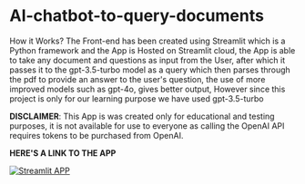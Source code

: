 # AI-chatbot-to-query-documents
How it Works?
The Front-end has been created using Streamlit which is a Python framework and the App is Hosted on Streamlit cloud, the App is able to take any document and questions as input from the User, after which it passes it to the gpt-3.5-turbo model as a query which then parses through the pdf to provide an answer to the user's question, the use of more improved models such as gpt-4o, gives better output, However since this project is only for our learning purpose we have used gpt-3.5-turbo

**DISCLAIMER**: This App is was created only for educational and testing purposes, it is not available for use to everyone as calling the OpenAI API requires tokens to be purchased from OpenAI.

**HERE'S A LINK TO THE APP**

[![Streamlit APP](https://static.streamlit.io/badges/streamlit_badge_black_white.svg)](https://ai-chatbot-to-query-documents-uhbhy.streamlit.app/)
